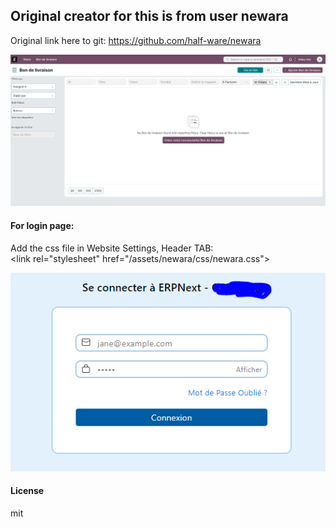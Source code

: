 ## Original creator for this is from user newara 

Original link here to git: https://github.com/half-ware/newara

<img src="newara.PNG">

#### For login page:
<p>
Add the css file in Website Settings, Header TAB:<br>
&lt;link rel="stylesheet" href="/assets/newara/css/newara.css"&gt;
</p>
<img src="login.PNG">

#### License

mit
